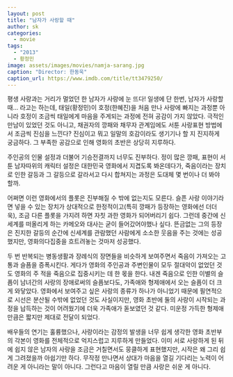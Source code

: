 ```yaml
---
layout: post
title: "남자가 사랑할 때"
author: sk
categories:
  - movie
tags:
  - "2013"
  - 황정민
image: assets/images/movies/namja-sarang.jpg
caption: "Director: 한동욱"
caption_url: https://www.imdb.com/title/tt3479250/
---
```

평생 사랑과는 거리가 멀었던 한 남자가 사랑에 눈 뜨다! 일생에 단 한번, 남자가 사랑할 때... 라고는 하는데, 태일(황정민)이 호정(한혜진)을 처음 만나 사랑에 빠지는 과정뿐 아니라 호정이 조금씩 태일에게 마음을 주게되는 과정에 전혀 공감이 가지 않았다. 극적인 만남이 있었던 것도 아니고, 채권자의 깡패와 채무자 관계임에도 서툰 사랑표현 방법에서 조금씩 진심을 느낀다? 진심이고 뭐고 일말의 호감이라도 생기기나 할 지 진지하게 궁금하다. 그 부족한 공감으로 인해 영화의 초반은 상당히 지루하다.

주인공의 인물 설정과 더불어 기승전결까지 너무도 진부하다. 정이 많은 깡패, 표현이 서툰 남자따위의 캐릭터 설정은 대한민국 영화에서 지겹도록 봐온데다가, 죽음이라는 장치로 인한 갈등과 그 갈등으로 갈라서고 다시 합쳐지는 과정은 도대체 몇 번이나 더 봐야 할까.

어쩌면 이런 영화에서의 플롯은 진부해질 수 밖에 없는지도 모른다. 슬픈 사랑 이야기라면 넣을 수 있는 장치가 상대적으로 한정적이고(특히 깡패가 등장하는 영화에선 더더욱), 조금 다른 플롯을 가지려 하면 자칫 과한 영화가 되어버리기 쉽다.
그런데 중간에 신세계를 떠올리게 하는 카메오와 대사는 굳이 들어갔어야했나 싶다. 뜬금없는 그의 등장은 진지한 갈등의 순간에 신세계를 관람했던 사람에게 소소한 웃음을 주는 것에는 성공했지만, 영화의다집중을 흐트려놓는 것마저 성공했다.

두 번 반복되는 병동생활과 장례식의 장면들을 비슷하게 보여주면서 죽음이 가져오는 고통과 슬픔을 증폭시킨다. 게다가 영화의 주인공과 주변인물이 모두 절대악이 없었던 것도 영화의 주 적을 죽음으로 집중시키는 데 한 몫을 한다. 내겐 죽음으로 인한 이별의 슬픔이 남녀간의 사랑의 장애로써의 슬픔보다도, 가족애와 형제애에서 오는 슬픔이 더 크게 와닿았다. 영화에서 보여주고 싶은 사랑의 종류가 하나가 아니었기 때문에 필연적으로 시선은 분산될 수밖에 없었던 것도 사실이지만, 영화 초반에 둘의 사랑이 시작되는 과정을 납득하는 것이 어려웠기에 더욱 가족애가 돋보였던 것 같다. 미운정 가득한 형제애만큼은 짧지만 제대로 전달이 되었다.

배우들의 연기는 훌륭했으나, 사랑이라는 감정의 발생을 너무 쉽게 생각한 영화 초반부의 각본이 영화를 전체적으로 억지스럽고 지루하게 만들었다. 이미 서로 사랑하게 된 뒤에 쉽지 않은 남자의 사랑을 조금은 거칠면서도 뭉클하게 표현했지만, 시작은 왜 그리 쉽게 그려졌을까 아쉽기만 하다. 무작정 만나면서 상대가 마음을 열길 기다리는 노력이 어려운 게 아니라는 말이 아니다. 그런다고 마음이 열릴 만큼 사랑은 쉬운 게 아니다.
